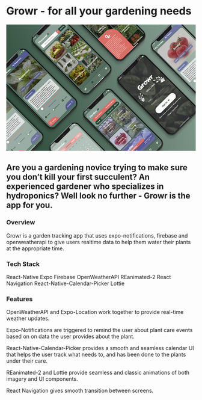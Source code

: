 # Growr - for all your gardening needs

![The San Juan Mountains are beautiful!](/assets/growr_mockup_sm.jpg "Mockup")

## Are you a gardening novice trying to make sure you don’t kill your first succulent? An experienced gardener who specializes in hydroponics? Well look no further - Growr is the app for you.


### Overview

Growr is a garden tracking app that uses expo-notifications, firebase and openweatherapi to give users realtime data to help them water their plants at the appropriate time.


### Tech Stack

React-Native
Expo
Firebase
OpenWeatherAPI
REanimated-2
React Navigation
React-Native-Calendar-Picker
Lottie


### Features

OpenWeatherAPI and Expo-Location work together to provide real-time weather updates.

Expo-Notifications are triggered to remind the user about plant care events based on on data the user provides about the plant.

React-Native-Calendar-Picker provides a smooth and seamless calendar UI that helps the user track what needs to, and has been done to the plants under their care.

REanimated-2 and Lottie provide seamless and classic animations of both imagery and UI components.

React Navigation gives smooth transition between screens.
